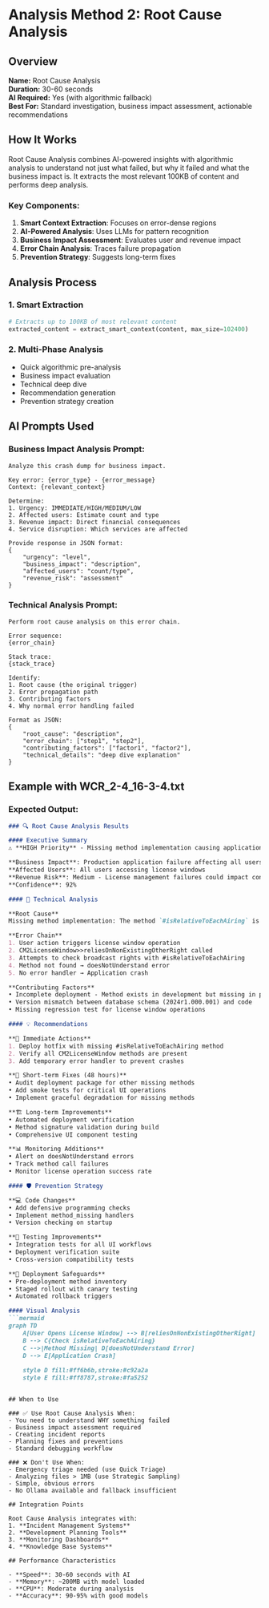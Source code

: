 # Analysis Method 2: Root Cause Analysis

## Overview
**Name:** Root Cause Analysis  
**Duration:** 30-60 seconds  
**AI Required:** Yes (with algorithmic fallback)  
**Best For:** Standard investigation, business impact assessment, actionable recommendations

## How It Works

Root Cause Analysis combines AI-powered insights with algorithmic analysis to understand not just what failed, but why it failed and what the business impact is. It extracts the most relevant 100KB of content and performs deep analysis.

### Key Components:
1. **Smart Context Extraction**: Focuses on error-dense regions
2. **AI-Powered Analysis**: Uses LLMs for pattern recognition
3. **Business Impact Assessment**: Evaluates user and revenue impact
4. **Error Chain Analysis**: Traces failure propagation
5. **Prevention Strategy**: Suggests long-term fixes

## Analysis Process

### 1. Smart Extraction
```python
# Extracts up to 100KB of most relevant content
extracted_content = extract_smart_context(content, max_size=102400)
```

### 2. Multi-Phase Analysis
- Quick algorithmic pre-analysis
- Business impact evaluation
- Technical deep dive
- Recommendation generation
- Prevention strategy creation

## AI Prompts Used

### Business Impact Analysis Prompt:
```
Analyze this crash dump for business impact.

Key error: {error_type} - {error_message}
Context: {relevant_context}

Determine:
1. Urgency: IMMEDIATE/HIGH/MEDIUM/LOW
2. Affected users: Estimate count and type
3. Revenue impact: Direct financial consequences
4. Service disruption: Which services are affected

Provide response in JSON format:
{
    "urgency": "level",
    "business_impact": "description",
    "affected_users": "count/type",
    "revenue_risk": "assessment"
}
```

### Technical Analysis Prompt:
```
Perform root cause analysis on this error chain.

Error sequence:
{error_chain}

Stack trace:
{stack_trace}

Identify:
1. Root cause (the original trigger)
2. Error propagation path
3. Contributing factors
4. Why normal error handling failed

Format as JSON:
{
    "root_cause": "description",
    "error_chain": ["step1", "step2"],
    "contributing_factors": ["factor1", "factor2"],
    "technical_details": "deep dive explanation"
}
```

## Example with WCR_2-4_16-3-4.txt

### Expected Output:

```markdown
### 🔍 Root Cause Analysis Results

#### Executive Summary
⚠️ **HIGH Priority** - Missing method implementation causing application crashes

**Business Impact**: Production application failure affecting all users attempting license operations
**Affected Users**: All users accessing license windows
**Revenue Risk**: Medium - License management failures could impact content rights tracking
**Confidence**: 92%

#### 🔬 Technical Analysis

**Root Cause**
Missing method implementation: The method `#isRelativeToEachAiring` is being called on CM2LicenseWindow objects but is not defined in the current deployment.

**Error Chain**
1. User action triggers license window operation
2. CM2LicenseWindow>>reliesOnNonExistingOtherRight called
3. Attempts to check broadcast rights with #isRelativeToEachAiring
4. Method not found → doesNotUnderstand error
5. No error handler → Application crash

**Contributing Factors**
• Incomplete deployment - Method exists in development but missing in production
• Version mismatch between database schema (2024r1.000.001) and code
• Missing regression test for license window operations

#### 💡 Recommendations

**🚨 Immediate Actions**
1. Deploy hotfix with missing #isRelativeToEachAiring method
2. Verify all CM2LicenseWindow methods are present
3. Add temporary error handler to prevent crashes

**🔧 Short-term Fixes (48 hours)**
• Audit deployment package for other missing methods
• Add smoke tests for critical UI operations
• Implement graceful degradation for missing methods

**🏗️ Long-term Improvements**
• Automated deployment verification
• Method signature validation during build
• Comprehensive UI component testing

**📊 Monitoring Additions**
• Alert on doesNotUnderstand errors
• Track method call failures
• Monitor license operation success rate

#### 🛡️ Prevention Strategy

**💻 Code Changes**
• Add defensive programming checks
• Implement method_missing handlers
• Version checking on startup

**🧪 Testing Improvements**
• Integration tests for all UI workflows
• Deployment verification suite
• Cross-version compatibility tests

**🚀 Deployment Safeguards**
• Pre-deployment method inventory
• Staged rollout with canary testing
• Automated rollback triggers

#### Visual Analysis
```mermaid
graph TD
    A[User Opens License Window] --> B[reliesOnNonExistingOtherRight]
    B --> C{Check isRelativeToEachAiring}
    C -->|Method Missing| D[doesNotUnderstand Error]
    D --> E[Application Crash]
    
    style D fill:#ff6b6b,stroke:#c92a2a
    style E fill:#ff8787,stroke:#fa5252
```
```

## When to Use

### ✅ Use Root Cause Analysis When:
- You need to understand WHY something failed
- Business impact assessment required
- Creating incident reports
- Planning fixes and preventions
- Standard debugging workflow

### ❌ Don't Use When:
- Emergency triage needed (use Quick Triage)
- Analyzing files > 1MB (use Strategic Sampling)
- Simple, obvious errors
- No Ollama available and fallback insufficient

## Integration Points

Root Cause Analysis integrates with:
1. **Incident Management Systems**
2. **Development Planning Tools**
3. **Monitoring Dashboards**
4. **Knowledge Base Systems**

## Performance Characteristics

- **Speed**: 30-60 seconds with AI
- **Memory**: ~200MB with model loaded
- **CPU**: Moderate during analysis
- **Accuracy**: 90-95% with good models